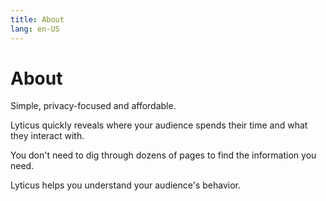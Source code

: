 ```yaml
---
title: About
lang: en-US
---
```


# About

Simple, privacy-focused and affordable.

Lyticus quickly reveals where your audience spends their time and what they interact with.

You don't need to dig through dozens of pages to find the information you need.

Lyticus helps you understand your audience's behavior.
